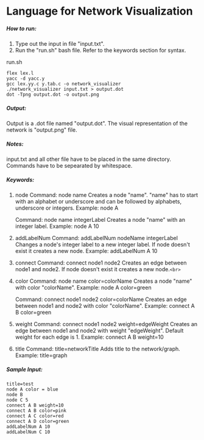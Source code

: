 # Language for Network Visualization

##### How to run:

1. Type out the input in file "input.txt".
2. Run the "run.sh" bash file.
   Refer to the keywords section for syntax.

run.sh

```
flex lex.l
yacc -d yacc.y
gcc lex.yy.c y.tab.c -o network_visualizer
./network_visualizer input.txt > output.dot
dot -Tpng output.dot -o output.png
```

##### Output:
Output is a .dot file named "output.dot".
The visual representation of the network is "output.png" file.

##### Notes:
input.txt and all other file have to be placed in the same directory.
Commands have to be sepearated by whitespace.

##### Keywords:

1. node
   Command: node name
   Creates a node "name". "name" has to start with an alphabet or underscore and can be followed by alphabets, underscore or integers.
   Example: node A

   Command: node name integerLabel
   Creates a node "name" with an integer label.
   Example: node A 10 <br>
2. addLabelNum
   Command: addLabelNum nodeName integerLabel
   Changes a node's integer label to a new integer label. If node doesn't exist it creates a new node.
   Example: addLabelNum A 10 <br>
3. connect
   Command: connect node1 node2
   Creates an edge between node1 and node2. If node doesn't exist it creates a new node.`<br>`
4. color
   Command: node name color=colorName
   Creates a node "name" with color "colorName".
   Example: node A color=green

   Command: connect node1 node2 color=colorName
   Creates an edge between node1 and node2 with color "colorName".
   Example: connect A B color=green <br>
5. weight
   Command: connect node1 node2 weight=edgeWeight
   Creates an edge between node1 and node2 with weight "edgeWeight". Default weight for each edge is 1.
   Example: connect A B weight=10 <br>
6. title
   Command: title=networkTitle
   Adds title to the network/graph.
   Example: title=graph <br>

##### Sample Input:

```
title=test
node A color = blue
node B 
node C 5
connect A B weight=10
connect A B color=pink
connect A C color=red
connect A D color=green
addLabelNum A 10
addLabelNum C 10
```
